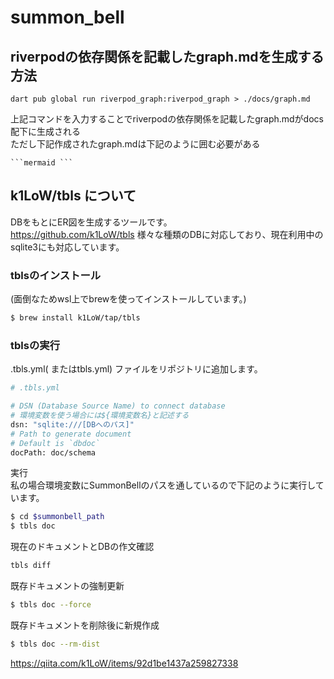 # summon_bell

## riverpodの依存関係を記載したgraph.mdを生成する方法
```
dart pub global run riverpod_graph:riverpod_graph > ./docs/graph.md
```
上記コマンドを入力することでriverpodの依存関係を記載したgraph.mdがdocs配下に生成される  
ただし下記作成されたgraph.mdは下記のように囲む必要がある
```
```mermaid ```
```

## k1LoW/tbls について
DBをもとにER図を生成するツールです。  
https://github.com/k1LoW/tbls
様々な種類のDBに対応しており、現在利用中のsqlite3にも対応しています。

### tblsのインストール
(面倒なためwsl上でbrewを使ってインストールしています。)
```bash
$ brew install k1LoW/tap/tbls
```

### tblsの実行
.tbls.yml( またはtbls.yml) ファイルをリポジトリに追加します。
```bash
# .tbls.yml

# DSN (Database Source Name) to connect database
# 環境変数を使う場合には${環境変数名}と記述する
dsn: "sqlite:///[DBへのパス]"
# Path to generate document
# Default is `dbdoc`
docPath: doc/schema
```
実行  
私の場合環境変数にSummonBellのパスを通しているので下記のように実行しています。
```bash
$ cd $summonbell_path
$ tbls doc
```

現在のドキュメントとDBの作文確認
```bash
tbls diff
```

既存ドキュメントの強制更新
```bash
$ tbls doc --force
```

既存ドキュメントを削除後に新規作成
```bash
$ tbls doc --rm-dist
```
https://qiita.com/k1LoW/items/92d1be1437a259827338

